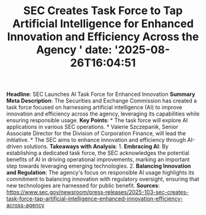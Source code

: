 ﻿---
title: "  SEC Creates Task Force to Tap Artificial Intelligence for Enhanced Innovation and Efficiency Across the Agency
'
date: '2025-08-26T16:04:51"
category: "Markets"
summary: ""
slug: "  sec creates task force to tap artificial intelligence for "
source_urls:
  - "https://www.sec.gov/newsroom/press-releases/2025-103-sec-creates-task-force-tap-artificial-intelligence-enhanced-innovation-efficiency-across-agency"
seo:
  title: "  SEC Creates Task Force to Tap Artificial Intelligence for Enhanced Innovation and Efficiency Across the Agency
 | Hash n Hedge'
  description: '"
  keywords: ["news", "markets", "brief"]
---
**Headline**: SEC Launches AI Task Force for Enhanced Innovation  **Summary Meta Description**: The Securities and Exchange Commission has created a task force focused on harnessing artificial intelligence (AI) to improve innovation and efficiency across the agency, leveraging its capabilities while ensuring responsible usage.  **Key Points**:  * The task force will explore AI applications in various SEC operations. * Valerie Szczepanik, Senior Associate Director for the Division of Corporation Finance, will lead the initiative. * The SEC aims to enhance innovation and efficiency through AI-driven solutions.  **Takeaways with Analysis**:  1. **Embracing AI**: By establishing a dedicated task force, the SEC acknowledges the potential benefits of AI in driving operational improvements, marking an important step towards leveraging emerging technologies. 2. **Balancing Innovation and Regulation**: The agency's focus on responsible AI usage highlights its commitment to balancing innovation with regulatory oversight, ensuring that new technologies are harnessed for public benefit.  **Sources**: https://www.sec.gov/newsroom/press-releases/2025-103-sec-creates-task-force-tap-artificial-intelligence-enhanced-innovation-efficiency-across-agency 
